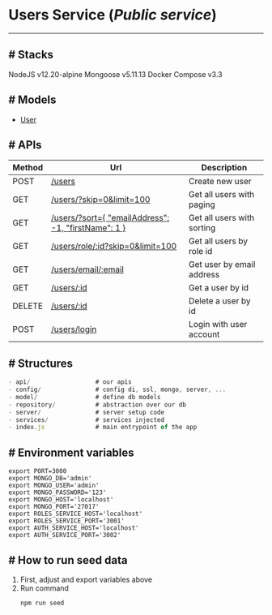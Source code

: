 # Users Service (**_Public service_**)

---

## # Stacks

NodeJS v12.20-alpine
Mongoose v5.11.13
Docker Compose v3.3

## # Models

- [User](src/models/user.model.js)

## # APIs

| Method | Url                                                                     | Description                |
| ------ | ----------------------------------------------------------------------- | -------------------------- |
| POST   | [/users](src/api/users.js)                                              | Create new user            |
| GET    | [/users/?skip=0&limit=100](src/api/users.js)                            | Get all users with paging  |
| GET    | [/users/?sort={ "emailAddress": -1, "firstName": 1 }](src/api/users.js) | Get all users with sorting |
| GET    | [/users/role/:id?skip=0&limit=100](src/api/users.js)                    | Get all users by role id   |
| GET    | [/users/email/:email](src/api/users.js)                                 | Get user by email address  |
| GET    | [/users/:id](src/api/users.js)                                          | Get a user by id           |
| DELETE | [/users/:id](src/api/users.js)                                          | Delete a user by id        |
| POST   | [/users/login](src/api/users.js)                                        | Login with user account    |

## # Structures

```js
- api/                  # our apis
- config/               # config di, ssl, mongo, server, ...
- model/                # define db models
- repository/           # abstraction over our db
- server/               # server setup code
- services/             # services injected
- index.js              # main entrypoint of the app
```

## # Environment variables

```
export PORT=3000
export MONGO_DB='admin'
export MONGO_USER='admin'
export MONGO_PASSWORD='123'
export MONGO_HOST='localhost'
export MONGO_PORT='27017'
export ROLES_SERVICE_HOST='localhost'
export ROLES_SERVICE_PORT='3001'
export AUTH_SERVICE_HOST='localhost'
export AUTH_SERVICE_PORT='3002'
```

## # How to run seed data

1. First, adjust and export variables above
2. Run command
   ```js
   npm run seed
   ```
